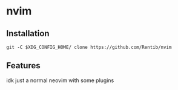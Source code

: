 # nvim

## Installation

    git -C $XDG_CONFIG_HOME/ clone https://github.com/Rentib/nvim

## Features

idk just a normal neovim with some plugins
